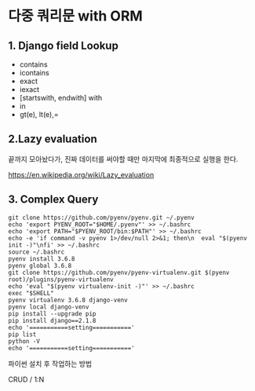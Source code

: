 # 다중 쿼리문 with ORM

## 1. Django field Lookup

* contains
* icontains
* exact
* iexact
* [startswith, endwith] with
* in
* gt(e), lt(e),=

## 2.Lazy evaluation

끝까지 모아놨다가, 진짜 데이터를 써야할 때만 마지막에 최종적으로 실행을 한다. 

<https://en.wikipedia.org/wiki/Lazy_evaluation>

## 3. Complex Query

```
git clone https://github.com/pyenv/pyenv.git ~/.pyenv
echo 'export PYENV_ROOT="$HOME/.pyenv"' >> ~/.bashrc
echo 'export PATH="$PYENV_ROOT/bin:$PATH"' >> ~/.bashrc
echo -e 'if command -v pyenv 1>/dev/null 2>&1; then\n  eval "$(pyenv init -)"\nfi' >> ~/.bashrc
source ~/.bashrc
pyenv install 3.6.8
pyenv global 3.6.8
git clone https://github.com/pyenv/pyenv-virtualenv.git $(pyenv root)/plugins/pyenv-virtualenv
echo 'eval "$(pyenv virtualenv-init -)"' >> ~/.bashrc
exec "$SHELL"
pyenv virtualenv 3.6.8 django-venv
pyenv local django-venv
pip install --upgrade pip
pip install django==2.1.8
echo '===========setting==========='
pip list
python -V
echo '===========setting==========='
```

파이썬 설치 후 작업하는 방법

CRUD / 1:N